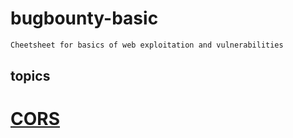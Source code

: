 # bugbounty-basic

```bash
Cheetsheet for basics of web exploitation and vulnerabilities 
```
## topics
# [CORS](/Client-side-vulnerability/CORS-Cross-origin-resource-sharing.md)

